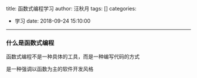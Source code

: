 title: 函数式编程学习
author: 汪秋月
tags: []
categories:
  - 学习
date: 2018-09-24 15:10:00
---
### 什么是函数式编程

函数式编程不是一种具体的工具，而是一种编写代码的方式

是一种强调以函数为主的软件开发风格

